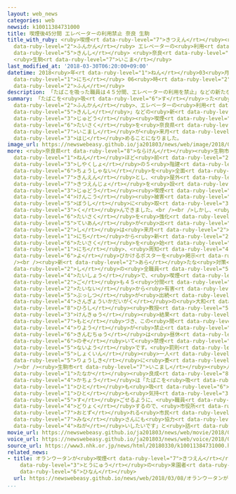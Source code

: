 ```yaml
---
layout: web_news
categories: web
newsid: k10011384731000
title: 喫煙後45分間 エレベーターの利用禁止 奈良 生駒
title_with_ruby: <ruby>喫煙<rt data-ruby-level="7">きつえん</rt></ruby><ruby>後<rt data-ruby-level="2">ご</rt></ruby>45<ruby>分間<rt
  data-ruby-level="2">ふんかん</rt></ruby> エレベーターの<ruby>利用<rt data-ruby-level="4">りよう</rt></ruby><ruby>禁止<rt
  data-ruby-level="5">きんし</rt></ruby> <ruby>奈良<rt data-ruby-level="8">なら</rt></ruby>
  <ruby>生駒<rt data-ruby-level="7">いこま</rt></ruby>
last_modified_at: '2018-03-30T06:20:00+09:00'
datetime: 2018<ruby>年<rt data-ruby-level="1">ねん</rt></ruby>03<ruby>月<rt data-ruby-level="1">がつ</rt></ruby>30<ruby>日<rt
  data-ruby-level="1">にち</rt></ruby> 06<ruby>時<rt data-ruby-level="2">じ</rt></ruby>20<ruby>分<rt
  data-ruby-level="2">ふん</rt></ruby>
description: 「たばこを吸った職員は４５分間、エレベーターの利用を禁止」などの新たな受動喫煙対策を奈良県生駒市が来月から始めることになりました。
summary: 「たばこを<ruby>吸<rt data-ruby-level="6">す</rt></ruby>った<ruby>職員<rt data-ruby-level="5">しょくいん</rt></ruby>は４５<ruby>分間<rt
  data-ruby-level="2">ふんかん</rt></ruby>、エレベーターの<ruby>利用<rt data-ruby-level="4">りよう</rt></ruby>を<ruby>禁止<rt
  data-ruby-level="5">きんし</rt></ruby>」などの<ruby>新<rt data-ruby-level="2">あら</rt></ruby>たな<ruby>受動<rt
  data-ruby-level="3">じゅどう</rt></ruby><ruby>喫煙<rt data-ruby-level="7">きつえん</rt></ruby><ruby>対策<rt
  data-ruby-level="6">たいさく</rt></ruby>を<ruby>奈良県<rt data-ruby-level="8">ならけん</rt></ruby><ruby>生駒市<rt
  data-ruby-level="7">いこまし</rt></ruby>が<ruby>来月<rt data-ruby-level="2">らいげつ</rt></ruby>から<ruby>始<rt
  data-ruby-level="3">はじ</rt></ruby>めることになりました。
image_url: https://newswebeasy.github.io/ja201803/news/web/image/2018/03/30/K10011384731_1803292259_1803300620_01_02.jpg
more: <ruby>奈良県<rt data-ruby-level="8">ならけん</rt></ruby><ruby>生駒市<rt data-ruby-level="7">いこまし</rt></ruby>は５<ruby>年<rt
  data-ruby-level="1">ねん</rt></ruby>ほど<ruby>前<rt data-ruby-level="2">まえ</rt></ruby>から、<ruby>市役所<rt
  data-ruby-level="3">しやくしょ</rt></ruby>の５<ruby>階建<rt data-ruby-level="4">かいだ</rt></ruby>ての<ruby>庁舎内<rt
  data-ruby-level="6">ちょうしゃない</rt></ruby>を<ruby>全面<rt data-ruby-level="3">ぜんめん</rt></ruby><ruby>禁煙<rt
  data-ruby-level="7">きんえん</rt></ruby>とし、<ruby>屋外<rt data-ruby-level="3">おくがい</rt></ruby>に<ruby>喫煙所<rt
  data-ruby-level="7">きつえんじょ</rt></ruby>を<ruby>設<rt data-ruby-level="5">もう</rt></ruby>けるなど、<ruby>受動<rt
  data-ruby-level="3">じゅどう</rt></ruby><ruby>喫煙<rt data-ruby-level="7">きつえん</rt></ruby>による<ruby>健康<rt
  data-ruby-level="4">けんこう</rt></ruby><ruby>被害<rt data-ruby-level="7">ひがい</rt></ruby>の<ruby>防止<rt
  data-ruby-level="5">ぼうし</rt></ruby>に<ruby>取<rt data-ruby-level="3">と</rt></ruby>り<ruby>組<rt
  data-ruby-level="3">く</rt></ruby>んできました。<br /><br />しかし、<ruby>職員<rt data-ruby-level="5">しょくいん</rt></ruby>から「さらに<ruby>対策<rt
  data-ruby-level="6">たいさく</rt></ruby>を<ruby>強化<rt data-ruby-level="3">きょうか</rt></ruby>してほしい」という<ruby>提案<rt
  data-ruby-level="5">ていあん</rt></ruby>が<ruby>出<rt data-ruby-level="1">だ</rt></ruby>され、<ruby>市<rt
  data-ruby-level="2">し</rt></ruby>は<ruby>来月<rt data-ruby-level="2">らいげつ</rt></ruby>１<ruby>日<rt
  data-ruby-level="1">にち</rt></ruby>から<ruby>新<rt data-ruby-level="2">あら</rt></ruby>たな<ruby>対策<rt
  data-ruby-level="6">たいさく</rt></ruby>を<ruby>始<rt data-ruby-level="3">はじ</rt></ruby>めることになり、２９<ruby>日<rt
  data-ruby-level="1">にち</rt></ruby>、<ruby>周知<rt data-ruby-level="4">しゅうち</rt></ruby>を<ruby>呼<rt
  data-ruby-level="6">よ</rt></ruby>びかけるポスターを<ruby>掲示<rt data-ruby-level="7">けいじ</rt></ruby>しました。<br
  /><br /><ruby>新<rt data-ruby-level="2">あら</rt></ruby>たな<ruby>対策<rt data-ruby-level="6">たいさく</rt></ruby>は、<ruby>市<rt
  data-ruby-level="2">し</rt></ruby>の<ruby>全職員<rt data-ruby-level="5">ぜんしょくいん</rt></ruby>が<ruby>対象<rt
  data-ruby-level="4">たいしょう</rt></ruby>で、<ruby>喫煙<rt data-ruby-level="7">きつえん</rt></ruby><ruby>後<rt
  data-ruby-level="2">ご</rt></ruby>も４５<ruby>分間<rt data-ruby-level="2">ふんかん</rt></ruby>は<ruby>体内<rt
  data-ruby-level="2">たいない</rt></ruby>から<ruby>有害<rt data-ruby-level="4">ゆうがい</rt></ruby><ruby>物質<rt
  data-ruby-level="5">ぶっしつ</rt></ruby>が<ruby>出続<rt data-ruby-level="4">でつづ</rt></ruby>けるという<ruby>産業医科大学<rt
  data-ruby-level="4">さんぎょういかだいがく</rt></ruby>の<ruby>大和<rt data-ruby-level="8">やまと</rt></ruby><ruby>浩<rt
  data-ruby-level="8">ひろし</rt></ruby><ruby>教授<rt data-ruby-level="5">きょうじゅ</rt></ruby>の<ruby>研究<rt
  data-ruby-level="3">けんきゅう</rt></ruby><ruby>結果<rt data-ruby-level="4">けっか</rt></ruby>に<ruby>基<rt
  data-ruby-level="7">もと</rt></ruby>づき、この<ruby>間<rt data-ruby-level="2">あいだ</rt></ruby>のエレベーターの<ruby>利用<rt
  data-ruby-level="4">りよう</rt></ruby>が<ruby>禁止<rt data-ruby-level="5">きんし</rt></ruby>となります。また、<ruby>勤務中<rt
  data-ruby-level="6">きんむちゅう</rt></ruby>は<ruby>昼休<rt data-ruby-level="2">ひるやす</rt></ruby>みを<ruby>除<rt
  data-ruby-level="6">のぞ</rt></ruby>いて<ruby>禁煙<rt data-ruby-level="7">きんえん</rt></ruby>とするなどの<ruby>内容<rt
  data-ruby-level="5">ないよう</rt></ruby>です。<ruby>罰則<rt data-ruby-level="7">ばっそく</rt></ruby>はなく、<ruby>職員<rt
  data-ruby-level="5">しょくいん</rt></ruby><ruby>一人<rt data-ruby-level="8">ひとり</rt></ruby>ひとりの<ruby>良識<rt
  data-ruby-level="5">りょうしき</rt></ruby>に<ruby>委<rt data-ruby-level="8">ゆだ</rt></ruby>ねるということです。<br
  /><br /><ruby>生駒市<rt data-ruby-level="7">いこまし</rt></ruby><ruby>人事課<rt data-ruby-level="4">じんじか</rt></ruby>の<ruby>田中<rt
  data-ruby-level="1">たなか</rt></ruby><ruby>良成<rt data-ruby-level="8">よしなり</rt></ruby><ruby>課長<rt
  data-ruby-level="4">かちょう</rt></ruby>は「たばこを<ruby>吸<rt data-ruby-level="6">す</rt></ruby>う<ruby>人<rt
  data-ruby-level="1">ひと</rt></ruby>も<ruby>吸<rt data-ruby-level="6">す</rt></ruby>わない<ruby>人<rt
  data-ruby-level="1">ひと</rt></ruby>も<ruby>気持<rt data-ruby-level="3">きも</rt></ruby>ちよく<ruby>過<rt
  data-ruby-level="5">す</rt></ruby>ごせるように、<ruby>職員<rt data-ruby-level="5">しょくいん</rt></ruby>も<ruby>努力<rt
  data-ruby-level="4">どりょく</rt></ruby>するので、<ruby>市役所<rt data-ruby-level="3">しやくしょ</rt></ruby>を<ruby>訪<rt
  data-ruby-level="7">おとず</rt></ruby>れる<ruby>市民<rt data-ruby-level="4">しみん</rt></ruby>の<ruby>皆<rt
  data-ruby-level="7">みな</rt></ruby>さんにも<ruby>協力<rt data-ruby-level="4">きょうりょく</rt></ruby>をお<ruby>願<rt
  data-ruby-level="4">ねが</rt></ruby>いしたいです」と<ruby>話<rt data-ruby-level="2">はな</rt></ruby>しています。
movie_url: https://newswebeasy.github.io/ja201803/news/web/movie/2018/03/30/k10011384731_201803300615_201803300620.mp4
voice_url: https://newswebeasy.github.io/ja201803/news/web/voice/2018/03/30/k10011384731_201803300615_201803300620.mp3
source_url: https://www3.nhk.or.jp/news/html/20180330/k10011384731000.html
related_news:
- title: オランウータンが<ruby>喫煙<rt data-ruby-level="7">きつえん</rt></ruby> <ruby>動物園<rt data-ruby-level="3">どうぶつえん</rt></ruby>とたばこ<ruby>投入<rt
    data-ruby-level="3">とうにゅう</rt></ruby>の<ruby>来園者<rt data-ruby-level="3">らいえんしゃ</rt></ruby>に<ruby>非難<rt
    data-ruby-level="6">ひなん</rt></ruby>
  url: https://newswebeasy.github.io/news/web/2018/03/08/オランウータンが喫煙-動物園とたばこ投入の来園者に非難
...
```

